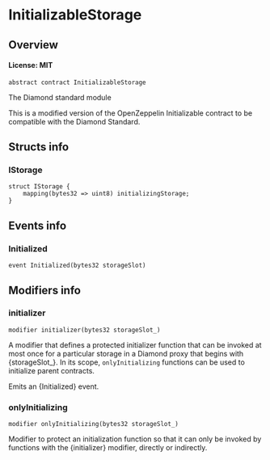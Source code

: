 # InitializableStorage

## Overview

#### License: MIT

```solidity
abstract contract InitializableStorage
```

The Diamond standard module

This is a modified version of the OpenZeppelin Initializable contract to be compatible
with the Diamond Standard.
## Structs info

### IStorage

```solidity
struct IStorage {
	mapping(bytes32 => uint8) initializingStorage;
}
```


## Events info

### Initialized

```solidity
event Initialized(bytes32 storageSlot)
```


## Modifiers info

### initializer

```solidity
modifier initializer(bytes32 storageSlot_)
```

A modifier that defines a protected initializer function that can be invoked at most
once for a particular storage in a Diamond proxy that begins with {storageSlot_}.
In its scope, `onlyInitializing` functions can be used to initialize parent contracts.

Emits an {Initialized} event.
### onlyInitializing

```solidity
modifier onlyInitializing(bytes32 storageSlot_)
```

Modifier to protect an initialization function so that it can only be invoked by functions with the
{initializer} modifier, directly or indirectly.